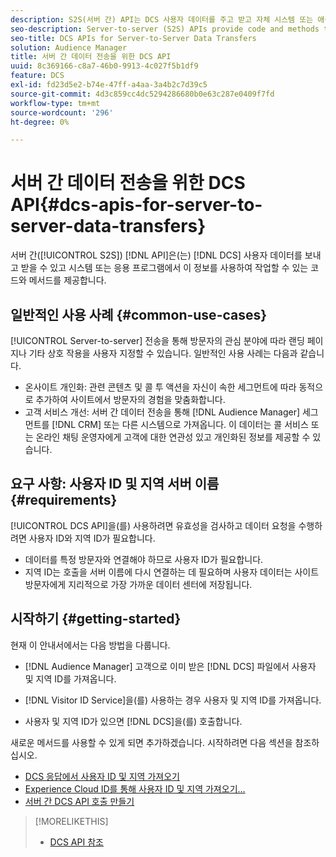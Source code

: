 ```yaml
---
description: S2S(서버 간) API는 DCS 사용자 데이터를 주고 받고 자체 시스템 또는 애플리케이션에서 이러한 정보로 작업할 수 있는 코드와 메서드를 제공합니다.
seo-description: Server-to-server (S2S) APIs provide code and methods that let you send and receive DCS user data and work with this information in your own systems or applications.
seo-title: DCS APIs for Server-to-Server Data Transfers
solution: Audience Manager
title: 서버 간 데이터 전송을 위한 DCS API
uuid: 8c369166-c8a7-46b0-9913-4c027f5b1df9
feature: DCS
exl-id: fd23d5e2-b74e-47ff-a4aa-3a4b2c7d39c5
source-git-commit: 4d3c859cc4dc5294286680b0e63c287e0409f7fd
workflow-type: tm+mt
source-wordcount: '296'
ht-degree: 0%

---
```


# 서버 간 데이터 전송을 위한 DCS API{#dcs-apis-for-server-to-server-data-transfers}

서버 간([!UICONTROL S2S]) [!DNL API]은(는) [!DNL DCS] 사용자 데이터를 보내고 받을 수 있고 시스템 또는 응용 프로그램에서 이 정보를 사용하여 작업할 수 있는 코드와 메서드를 제공합니다.

## 일반적인 사용 사례 {#common-use-cases}

[!UICONTROL Server-to-server] 전송을 통해 방문자의 관심 분야에 따라 랜딩 페이지나 기타 상호 작용을 사용자 지정할 수 있습니다. 일반적인 사용 사례는 다음과 같습니다.

* 온사이트 개인화: 관련 콘텐츠 및 콜 투 액션을 자신이 속한 세그먼트에 따라 동적으로 추가하여 사이트에서 방문자의 경험을 맞춤화합니다.
* 고객 서비스 개선: 서버 간 데이터 전송을 통해 [!DNL Audience Manager] 세그먼트를 [!DNL CRM] 또는 다른 시스템으로 가져옵니다. 이 데이터는 콜 서비스 또는 온라인 채팅 운영자에게 고객에 대한 연관성 있고 개인화된 정보를 제공할 수 있습니다.

## 요구 사항: 사용자 ID 및 지역 서버 이름 {#requirements}

[!UICONTROL DCS API]을(를) 사용하려면 유효성을 검사하고 데이터 요청을 수행하려면 사용자 ID와 지역 ID가 필요합니다.

* 데이터를 특정 방문자와 연결해야 하므로 사용자 ID가 필요합니다.
* 지역 ID는 호출을 서버 이름에 다시 연결하는 데 필요하며 사용자 데이터는 사이트 방문자에게 지리적으로 가장 가까운 데이터 센터에 저장됩니다.

## 시작하기 {#getting-started}

현재 이 안내서에서는 다음 방법을 다룹니다.

* [!DNL Audience Manager] 고객으로 이미 받은 [!DNL DCS] 파일에서 사용자 및 지역 ID를 가져옵니다.

* [!DNL Visitor ID Service]을(를) 사용하는 경우 사용자 및 지역 ID를 가져옵니다.
* 사용자 및 지역 ID가 있으면 [!DNL DCS]을(를) 호출합니다.

새로운 메서드를 사용할 수 있게 되면 추가하겠습니다. 시작하려면 다음 섹션을 참조하십시오.

* [DCS 응답에서 사용자 ID 및 지역 가져오기](dcs-aam-ids.md)
* [Experience Cloud ID를 통해 사용자 ID 및 지역 가져오기...](dcs-mcid-ids.md)
* [서버 간 DCS API 호출 만들기](dcs-s2s-calls.md)

>[!MORELIKETHIS]
>
>* [DCS API 참조](../../../api/dcs-intro/dcs-api-reference/dcs-api-methods.md)
